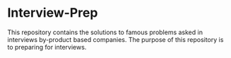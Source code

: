 # Interview-Prep
This repository contains the solutions to famous problems asked in interviews by-product based companies.
The purpose of this repository is to preparing for interviews.
